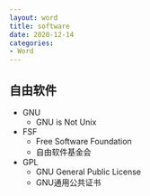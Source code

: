 ```yaml
---
layout: word
title: software
date: 2020-12-14
categories:
- Word
---
```


## 自由软件
* GNU
	* GNU is Not Unix
* FSF
	* Free Software Foundation
	* 自由软件基金会
* GPL
	* GNU General Public License
	* GNU通用公共证书
